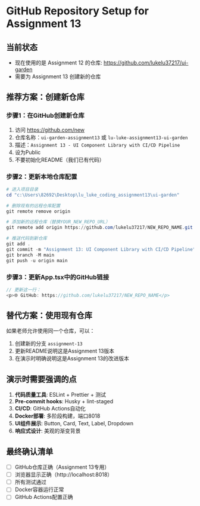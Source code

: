 # GitHub Repository Setup for Assignment 13

## 当前状态
- 现在使用的是 Assignment 12 的仓库: https://github.com/lukelu37217/ui-garden
- 需要为 Assignment 13 创建新的仓库

## 推荐方案：创建新仓库

### 步骤1：在GitHub创建新仓库
1. 访问 https://github.com/new
2. 仓库名称：`ui-garden-assignment13` 或 `lu-luke-assignment13-ui-garden`
3. 描述：`Assignment 13 - UI Component Library with CI/CD Pipeline`
4. 设为Public
5. 不要初始化README（我们已有代码）

### 步骤2：更新本地仓库配置
```powershell
# 进入项目目录
cd "c:\Users\82692\Desktop\lu_luke_coding_assignment13\ui-garden"

# 删除现有的远程仓库配置
git remote remove origin

# 添加新的远程仓库（替换YOUR_NEW_REPO_URL）
git remote add origin https://github.com/lukelu37217/NEW_REPO_NAME.git

# 推送代码到新仓库
git add .
git commit -m "Assignment 13: UI Component Library with CI/CD Pipeline"
git branch -M main
git push -u origin main
```

### 步骤3：更新App.tsx中的GitHub链接
```typescript
// 更新这一行：
<p>🌐 GitHub: https://github.com/lukelu37217/NEW_REPO_NAME</p>
```

## 替代方案：使用现有仓库
如果老师允许使用同一个仓库，可以：
1. 创建新的分支 `assignment-13`
2. 更新README说明这是Assignment 13版本
3. 在演示时明确说明这是Assignment 13的改进版本

## 演示时需要强调的点
1. **代码质量工具**: ESLint + Prettier + 测试
2. **Pre-commit hooks**: Husky + lint-staged
3. **CI/CD**: GitHub Actions自动化
4. **Docker部署**: 多阶段构建，端口8018
5. **UI组件展示**: Button, Card, Text, Label, Dropdown
6. **响应式设计**: 美观的渐变背景

## 最终确认清单
- [ ] GitHub仓库正确（Assignment 13专用）
- [ ] 浏览器显示正确（http://localhost:8018）
- [ ] 所有测试通过
- [ ] Docker容器运行正常
- [ ] GitHub Actions配置正确
